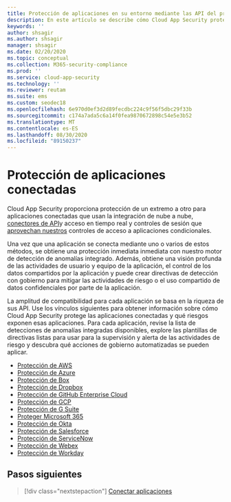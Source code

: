 ```yaml
---
title: Protección de aplicaciones en su entorno mediante las API del proveedor de servicios en la nube
description: En este artículo se describe cómo Cloud App Security protegen las aplicaciones conectadas.
keywords: ''
author: shsagir
ms.author: shsagir
manager: shsagir
ms.date: 02/20/2020
ms.topic: conceptual
ms.collection: M365-security-compliance
ms.prod: ''
ms.service: cloud-app-security
ms.technology: ''
ms.reviewer: reutam
ms.suite: ems
ms.custom: seodec18
ms.openlocfilehash: 6e970d0ef3d2d89fecdbc224c9f56f5dbc29f33b
ms.sourcegitcommit: c174a7ada5c6a14f0fea9870672898c54e5e3b52
ms.translationtype: MT
ms.contentlocale: es-ES
ms.lasthandoff: 08/30/2020
ms.locfileid: "89150237"
---
```

# <a name="protecting-connected-apps"></a>Protección de aplicaciones conectadas

Cloud App Security proporciona protección de un extremo a otro para aplicaciones conectadas que usan la integración de nube a nube, [conectores de API](enable-instant-visibility-protection-and-governance-actions-for-your-apps.md)y acceso en tiempo real y controles de sesión que [aprovechan nuestros](proxy-intro-aad.md) controles de acceso a aplicaciones condicionales.

Una vez que una aplicación se conecta mediante uno o varios de estos métodos, se obtiene una protección inmediata inmediata con nuestro motor de detección de anomalías integrado. Además, obtiene una visión profunda de las actividades de usuario y equipo de la aplicación, el control de los datos compartidos por la aplicación y puede crear directivas de detección con gobierno para mitigar las actividades de riesgo o el uso compartido de datos confidenciales por parte de la aplicación.

La amplitud de compatibilidad para cada aplicación se basa en la riqueza de sus API. Use los vínculos siguientes para obtener información sobre cómo Cloud App Security protege las aplicaciones conectadas y qué riesgos exponen esas aplicaciones. Para cada aplicación, revise la lista de detecciones de anomalías integradas disponibles, explore las plantillas de directivas listas para usar para la supervisión y alerta de las actividades de riesgo y descubra qué acciones de gobierno automatizadas se pueden aplicar.

- [Protección de AWS](protect-aws.md)
- [Protección de Azure](protect-azure.md)
- [Protección de Box](protect-box.md)
- [Protección de Dropbox](protect-dropbox.md)
- [Protección de GitHub Enterprise Cloud](protect-github.md)
- [Protección de GCP](protect-gcp.md)
- [Protección de G Suite](protect-gsuite.md)
- [Proteger Microsoft 365](protect-office-365.md)
- [Protección de Okta](protect-okta.md)
- [Protección de Salesforce](protect-salesforce.md)
- [Protección de ServiceNow](protect-servicenow.md)
- [Protección de Webex](protect-webex.md)
- [Protección de Workday](protect-workday.md)

## <a name="next-steps"></a>Pasos siguientes

> [!div class="nextstepaction"]
> [Conectar aplicaciones](enable-instant-visibility-protection-and-governance-actions-for-your-apps.md)
